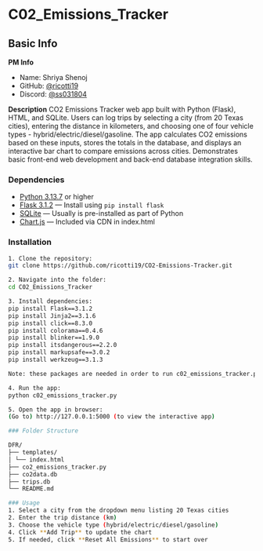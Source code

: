 # C02_Emissions_Tracker
## Basic Info
**PM Info**
- Name: Shriya Shenoj
- GitHub: [@ricotti19](https://github.com/ricotti19)
- Discord: [@ss031804](https://discord.com/users/ss031804)

**Description**
CO2 Emissions Tracker web app built with Python (Flask), HTML, and SQLite. 
Users can log trips by selecting a city (from 20 Texas cities), entering the distance in kilometers, and choosing one of four vehicle types - hybrid/electric/diesel/gasoline. 
The app calculates CO2 emissions based on these inputs, stores the totals in the database, and displays an interactive bar chart to compare emissions across cities.
Demonstrates basic front-end web development and back-end database integration skills.
### Dependencies
* [Python 3.13.7](https://www.python.org/downloads/release/python-3137/) or higher
* [Flask 3.1.2](https://pypi.org/project/Flask/) — Install using `pip install flask`
* [SQLite](https://www.sqlite.org/download.html) — Usually is pre-installed as part of Python
* [Chart.js](https://www.chartjs.org/) — Included via CDN in index.html
### Installation
```bash
1. Clone the repository:
git clone https://github.com/ricotti19/CO2-Emissions-Tracker.git

2. Navigate into the folder:
cd C02_Emissions_Tracker

3. Install dependencies:
pip install Flask==3.1.2
pip install Jinja2==3.1.6
pip install click==8.3.0
pip install colorama==0.4.6
pip install blinker==1.9.0
pip install itsdangerous==2.2.0
pip install markupsafe==3.0.2
pip install werkzeug==3.1.3

Note: these packages are needed in order to run c02_emissions_tracker.py

4. Run the app:
python c02_emissions_tracker.py

5. Open the app in browser:
(Go to) http://127.0.0.1:5000 (to view the interactive app)

### Folder Structure

DFR/
├── templates/
│ └── index.html
├── co2_emissions_tracker.py
├── co2data.db
├── trips.db
└── README.md

### Usage
1. Select a city from the dropdown menu listing 20 Texas cities
2. Enter the trip distance (km)
3. Choose the vehicle type (hybrid/electric/diesel/gasoline)
4. Click **Add Trip** to update the chart
5. If needed, click **Reset All Emissions** to start over

